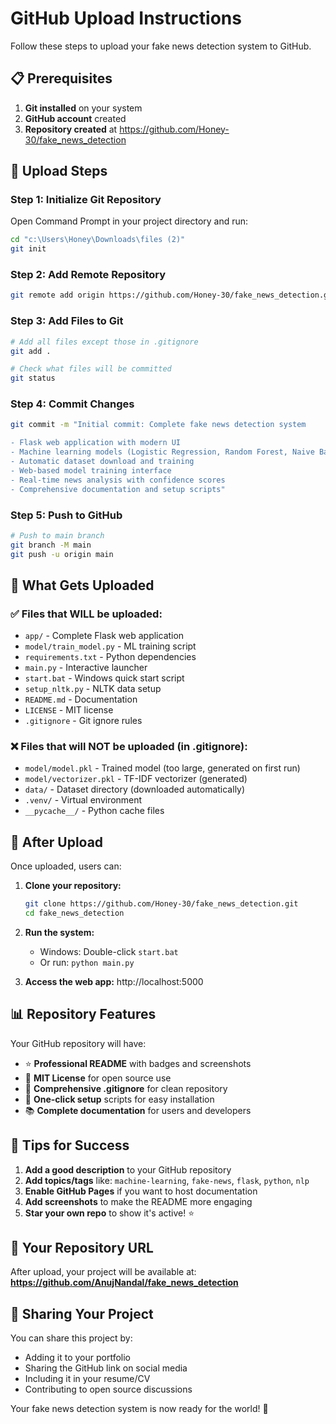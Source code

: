 # GitHub Upload Instructions

Follow these steps to upload your fake news detection system to GitHub.

## 📋 Prerequisites

1. **Git installed** on your system
2. **GitHub account** created
3. **Repository created** at https://github.com/Honey-30/fake_news_detection

## 🚀 Upload Steps

### Step 1: Initialize Git Repository

Open Command Prompt in your project directory and run:

```bash
cd "c:\Users\Honey\Downloads\files (2)"
git init
```

### Step 2: Add Remote Repository

```bash
git remote add origin https://github.com/Honey-30/fake_news_detection.git
```

### Step 3: Add Files to Git

```bash
# Add all files except those in .gitignore
git add .

# Check what files will be committed
git status
```

### Step 4: Commit Changes

```bash
git commit -m "Initial commit: Complete fake news detection system

- Flask web application with modern UI
- Machine learning models (Logistic Regression, Random Forest, Naive Bayes)
- Automatic dataset download and training
- Web-based model training interface
- Real-time news analysis with confidence scores
- Comprehensive documentation and setup scripts"
```

### Step 5: Push to GitHub

```bash
# Push to main branch
git branch -M main
git push -u origin main
```

## 📁 What Gets Uploaded

### ✅ Files that WILL be uploaded:
- `app/` - Complete Flask web application
- `model/train_model.py` - ML training script
- `requirements.txt` - Python dependencies
- `main.py` - Interactive launcher
- `start.bat` - Windows quick start script
- `setup_nltk.py` - NLTK data setup
- `README.md` - Documentation
- `LICENSE` - MIT license
- `.gitignore` - Git ignore rules

### ❌ Files that will NOT be uploaded (in .gitignore):
- `model/model.pkl` - Trained model (too large, generated on first run)
- `model/vectorizer.pkl` - TF-IDF vectorizer (generated)
- `data/` - Dataset directory (downloaded automatically)
- `.venv/` - Virtual environment
- `__pycache__/` - Python cache files

## 🔧 After Upload

Once uploaded, users can:

1. **Clone your repository:**
   ```bash
   git clone https://github.com/Honey-30/fake_news_detection.git
   cd fake_news_detection
   ```

2. **Run the system:**
   - Windows: Double-click `start.bat`
   - Or run: `python main.py`

3. **Access the web app:** http://localhost:5000

## 📊 Repository Features

Your GitHub repository will have:
- ⭐ **Professional README** with badges and screenshots
- 📄 **MIT License** for open source use
- 🔧 **Comprehensive .gitignore** for clean repository
- 🚀 **One-click setup** scripts for easy installation
- 📚 **Complete documentation** for users and developers

## 🎯 Tips for Success

1. **Add a good description** to your GitHub repository
2. **Add topics/tags** like: `machine-learning`, `fake-news`, `flask`, `python`, `nlp`
3. **Enable GitHub Pages** if you want to host documentation
4. **Add screenshots** to make the README more engaging
5. **Star your own repo** to show it's active! ⭐

## 🔗 Your Repository URL

After upload, your project will be available at:
**https://github.com/AnujNandal/fake_news_detection**

## 🤝 Sharing Your Project

You can share this project by:
- Adding it to your portfolio
- Sharing the GitHub link on social media
- Including it in your resume/CV
- Contributing to open source discussions

Your fake news detection system is now ready for the world! 🌟
